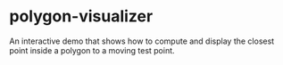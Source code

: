 # polygon-visualizer
An interactive demo that shows how to compute and display the closest point inside a polygon to a moving test point.
